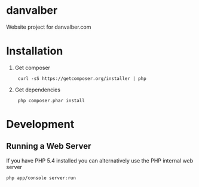 danvalber
=========

Website project for danvalber.com

Installation
============

1. Get composer

        curl -sS https://getcomposer.org/installer | php

2. Get dependencies

        php composer.phar install

Development
===========

Running a Web Server
--------------------
If you have PHP 5.4 installed you can alternatively use the PHP internal
web server

    php app/console server:run

